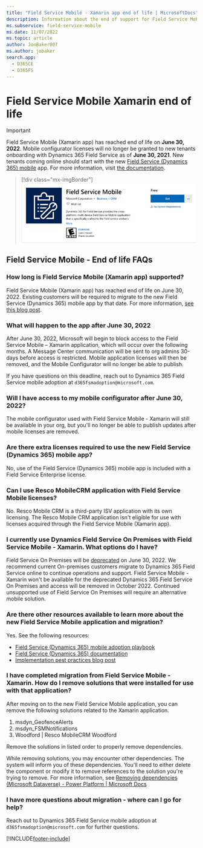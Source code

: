 ```yaml
---
title: "Field Service Mobile - Xamarin app end of life | MicrosoftDocs"
description: Information about the end of support for Field Service Mobile Xamarin app.
ms.subservice: field-service-mobile
ms.date: 11/07/2022
ms.topic: article
author: JonBaker007
ms.author: jobaker
search.app: 
  - D365CE
  - D365FS
---
```


# Field Service Mobile Xamarin end of life

> [!IMPORTANT]
> Field Service Mobile (Xamarin app) has reached end of life on **June 30, 2022**. Mobile configurator licenses will no longer be granted to new tenants onboarding with Dynamics 365 Field Service as of **June 30, 2021**. New tenants coming online should start with the new [Field Service (Dynamics 365) mobile](mobile-2020-power-platform.md) app. For more information, visit [the documentation](mobile-power-app-get-started.md).

> [!div class="mx-imgBorder"]
> ![Field Service Mobile Xamarin app in the Windows app store.](media/mobile-field-service-mobile-windows-app-store.png)


## Field Service Mobile - End of life FAQs

### How long is Field Service Mobile (Xamarin app) supported?

Field Service Mobile (Xamarin app) has reached end of life on June 30, 2022. Existing customers will be required to migrate to the new Field Service (Dynamics 365) mobile app by that date. For more information, [see this blog post](https://cloudblogs.microsoft.com/dynamics365/it/2020/05/01/next-generation-field-service-mobile-app-available/).

### What will happen to the app after June 30, 2022

After June 30, 2022, Microsoft will begin to block access to the Field Service Mobile – Xamarin application, which will occur over the following months. A Message Center communication will be sent to org admins 30-days before access is restricted. Mobile application licenses will then be removed, and the Mobile Configurator will no longer be able to publish.  

If you have questions on this deadline, reach out to Dynamics 365 Field Service mobile adoption at `d365fsmadoption@microsoft.com`.

### Will I have access to my mobile configurator after June 30, 2022?

The mobile configurator used with Field Service Mobile - Xamarin will still be available in your org, but you'll no longer be able to publish updates after mobile licenses are removed.

### Are there extra licenses required to use the new Field Service (Dynamics 365) mobile app?

No, use of the Field Service (Dynamics 365) mobile app is included with a Field Service Enterprise license. 

### Can I use Resco MobileCRM application with Field Service Mobile licenses?

No. Resco Mobile CRM is a third-party ISV application with its own licensing. The Resco Mobile CRM application isn't eligible for use with licenses acquired through the Field Service Mobile (Xamarin app). 


### I currently use Dynamics Field Service On Premises with Field Service Mobile - Xamarin. What options do I have?

Field Service On Premises will be [deprecated](/dynamics365/field-service/deprecations-field-service#dynamics-365-field-service-on-premises---june-30-2022) on June 30, 2022. We recommend current On-premises customers migrate to Dynamics 365 Field Service online to continue operations and support. Field Service Mobile - Xamarin won't be available for the deprecated Dynamics 365 Field Service On Premises and access will be removed in October 2022. Continued unsupported use of Field Service On Premises will require an alternative mobile solution.

### Are there other resources available to learn more about the new Field Service Mobile application and migration?

Yes. See the following resources: 

- [Field Service (Dynamics 365) mobile adoption playbook](https://aka.ms/fsmobile-adoption)
- [Field Service (Dynamics 365) documentation](/dynamics365/field-service/mobile-2020-power-platform)
- [Implementation pest practices blog post](https://cloudblogs.microsoft.com/dynamics365/it/2021/04/21/5-tips-for-implementing-the-field-service-dynamics-365-mobile-app/)

### I have completed migration from Field Service Mobile - Xamarin. How do I remove solutions that were installed for use with that application?

After moving on to the new Field Service Mobile application, you can remove the following solutions related to the Xamarin application.

1. msdyn_GeofenceAlerts
2. msdyn_FSMNotifications
3. Woodford | Resco MobileCRM Woodford

Remove the solutions in listed order to properly remove dependencies.

While removing solutions, you may encounter other dependencies. The system will inform you of these dependencies. You'll need to either delete the component or modify it to remove references to the solution you're trying to remove.
For more information, see [Removing dependencies (Microsoft Dataverse) - Power Platform | Microsoft Docs](/power-platform/alm/removing-dependencies)

### I have more questions about migration - where can I go for help?

Reach out to Dynamics 365 Field Service mobile adoption at `d365fsmadoption@microsoft.com` for further questions.

[!INCLUDE[footer-include](../includes/footer-banner.md)]

